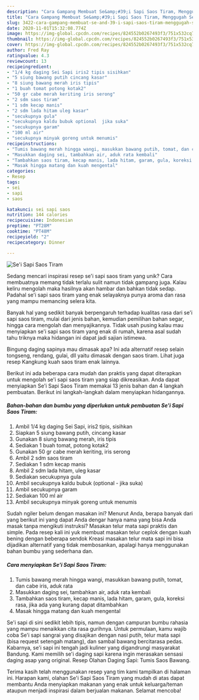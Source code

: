 ```yaml
---
description: "Cara Gampang Membuat Se&amp;#39;i Sapi Saos Tiram, Menggugah Selera"
title: "Cara Gampang Membuat Se&amp;#39;i Sapi Saos Tiram, Menggugah Selera"
slug: 3422-cara-gampang-membuat-se-and-39-i-sapi-saos-tiram-menggugah-selera
date: 2020-11-01T15:32:08.774Z
image: https://img-global.cpcdn.com/recipes/824552b0267493f3/751x532cq70/sei-sapi-saos-tiram-foto-resep-utama.jpg
thumbnail: https://img-global.cpcdn.com/recipes/824552b0267493f3/751x532cq70/sei-sapi-saos-tiram-foto-resep-utama.jpg
cover: https://img-global.cpcdn.com/recipes/824552b0267493f3/751x532cq70/sei-sapi-saos-tiram-foto-resep-utama.jpg
author: Fred Ray
ratingvalue: 4.3
reviewcount: 13
recipeingredient:
- "1/4 kg daging Sei Sapi iris2 tipis sisihkan"
- "5 siung bawang putih cincang kasar"
- "8 siung bawang merah iris tipis"
- "1 buah tomat potong kotak2"
- "50 gr cabe merah keriting iris serong"
- "2 sdm saos tiram"
- "1 sdm kecap manis"
- "2 sdm lada hitam uleg kasar"
- "secukupnya gula"
- "secukupnya kaldu bubuk optional  jika suka"
- "secukupnya garam"
- "100 ml air"
- "secukupnya minyak goreng untuk menumis"
recipeinstructions:
- "Tumis bawang merah hingga wangi, masukkan bawang putih, tomat, dan cabe iris, aduk rata"
- "Masukkan daging sei, tambahkan air, aduk rata kembali"
- "Tambahkan saos tiram, kecap manis, lada hitam, garam, gula, koreksi rasa, jika ada yang kurang dapat ditambahkan"
- "Masak hingga matang dan kuah mengental"
categories:
- Resep
tags:
- sei
- sapi
- saos

katakunci: sei sapi saos 
nutrition: 144 calories
recipecuisine: Indonesian
preptime: "PT28M"
cooktime: "PT48M"
recipeyield: "2"
recipecategory: Dinner

---
```



![Se&#39;i Sapi Saos Tiram](https://img-global.cpcdn.com/recipes/824552b0267493f3/751x532cq70/sei-sapi-saos-tiram-foto-resep-utama.jpg)

Sedang mencari inspirasi resep se&#39;i sapi saos tiram yang unik? Cara membuatnya memang tidak terlalu sulit namun tidak gampang juga. Kalau keliru mengolah maka hasilnya akan hambar dan bahkan tidak sedap. Padahal se&#39;i sapi saos tiram yang enak selayaknya punya aroma dan rasa yang mampu memancing selera kita.

Banyak hal yang sedikit banyak berpengaruh terhadap kualitas rasa dari se&#39;i sapi saos tiram, mulai dari jenis bahan, kemudian pemilihan bahan segar, hingga cara mengolah dan menyajikannya. Tidak usah pusing kalau mau menyiapkan se&#39;i sapi saos tiram yang enak di rumah, karena asal sudah tahu triknya maka hidangan ini dapat jadi sajian istimewa.

Bingung daging sapinya mau dimasak apa? Ini ada alternatif resep selain tongseng, rendang, gulai, dll yaitu dimasak dengan saos tiram. Lihat juga resep Kangkung kuah saos tiram enak lainnya.


Berikut ini ada beberapa cara mudah dan praktis yang dapat diterapkan untuk mengolah se&#39;i sapi saos tiram yang siap dikreasikan. Anda dapat menyiapkan Se&#39;i Sapi Saos Tiram memakai 13 jenis bahan dan 4 langkah pembuatan. Berikut ini langkah-langkah dalam menyiapkan hidangannya.

<!--inarticleads1-->

##### Bahan-bahan dan bumbu yang diperlukan untuk pembuatan Se&#39;i Sapi Saos Tiram:

1. Ambil 1/4 kg daging Sei Sapi, iris2 tipis, sisihkan
1. Siapkan 5 siung bawang putih, cincang kasar
1. Gunakan 8 siung bawang merah, iris tipis
1. Sediakan 1 buah tomat, potong kotak2
1. Gunakan 50 gr cabe merah keriting, iris serong
1. Ambil 2 sdm saos tiram
1. Sediakan 1 sdm kecap manis
1. Ambil 2 sdm lada hitam, uleg kasar
1. Sediakan secukupnya gula
1. Ambil secukupnya kaldu bubuk (optional - jika suka)
1. Ambil secukupnya garam
1. Sediakan 100 ml air
1. Ambil secukupnya minyak goreng untuk menumis


Sudah ngiler belum dengan masakan ini? Menurut Anda, berapa banyak dari yang berikut ini yang dapat Anda dengar hanya nama yang bisa Anda masak tanpa mengikuti instruksi? Masakan telur mata sapi praktis dan simple. Pada resep kali ini yuk membuat masakan telur ceplok dengan kuah bening dengan beberapa sendok Kreasi masakan telur mata sapi ini bisa dijadikan alternatif yang tidak membosankan, apalagi hanya menggunakan bahan bumbu yang sederhana dan. 

<!--inarticleads2-->

##### Cara menyiapkan Se&#39;i Sapi Saos Tiram:

1. Tumis bawang merah hingga wangi, masukkan bawang putih, tomat, dan cabe iris, aduk rata
1. Masukkan daging sei, tambahkan air, aduk rata kembali
1. Tambahkan saos tiram, kecap manis, lada hitam, garam, gula, koreksi rasa, jika ada yang kurang dapat ditambahkan
1. Masak hingga matang dan kuah mengental


Se&#39;i sapi di sini sedikit lebih tipis, namun dengan campuran bumbu rahasia yang mampu menaikkan cita rasa gurihnya. Untuk permulaan, kamu wajib coba Se&#39;i sapi sangrai yang disajikan dengan nasi putih, telur mata sapi (bisa request setengah matang), dan sambal bawang bercitarasa pedas. Kabarnya, se&#39;i sapi ini tengah jadi kuliner yang digandrungi masyarakat Bandung. Kami memilih se&#39;i daging sapi karena ingin merasakan sensasi daging asap yang original. Resep Olahan Daging Sapi: Tumis Saos Bawang. 

Terima kasih telah menggunakan resep yang tim kami tampilkan di halaman ini. Harapan kami, olahan Se&#39;i Sapi Saos Tiram yang mudah di atas dapat membantu Anda menyiapkan makanan yang enak untuk keluarga/teman ataupun menjadi inspirasi dalam berjualan makanan. Selamat mencoba!
